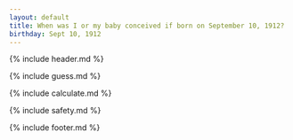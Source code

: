 ```yaml
---
layout: default
title: When was I or my baby conceived if born on September 10, 1912?
birthday: Sept 10, 1912
---
```


{% include header.md %}

{% include guess.md %}

{% include calculate.md %}

{% include safety.md %}

{% include footer.md %}



